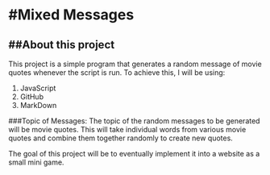 #Mixed Messages
=================
##About this project
----------------------
This project is a simple program that generates a random message of movie quotes whenever the script is run.
To achieve this, I will be using:
1. JavaScript
2. GitHub
3. MarkDown

###Topic of Messages:
The topic of the random messages to be generated will be movie quotes.  This will take individual words from various movie quotes and combine them together randomly to create new quotes.

The goal of this project will be to eventually implement it into a website as a small mini game.
